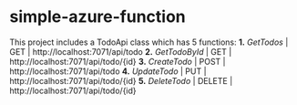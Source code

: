 # simple-azure-function

This project includes a TodoApi class which has 5 functions:
	**1.** *GetTodos* | GET | http://localhost:7071/api/todo
	**2.** *GetTodoById* | GET | http://localhost:7071/api/todo/{id}
	**3.** *CreateTodo* | POST | http://localhost:7071/api/todo
	**4.** *UpdateTodo* | PUT | http://localhost:7071/api/todo/{id}
	**5.** *DeleteTodo* | DELETE | http://localhost:7071/api/todo/{id}
